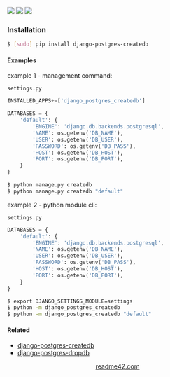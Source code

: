 <!--
https://readme42.com
-->


[![](https://img.shields.io/pypi/v/django-postgres-createdb.svg?maxAge=3600)](https://pypi.org/project/django-postgres-createdb/)
[![](https://img.shields.io/badge/License-Unlicense-blue.svg?longCache=True)](https://unlicense.org/)
[![](https://github.com/andrewp-as-is/django-postgres-createdb.py/workflows/tests42/badge.svg)](https://github.com/andrewp-as-is/django-postgres-createdb.py/actions)

### Installation
```bash
$ [sudo] pip install django-postgres-createdb
```

#### Examples
example 1 - management command:

`settings.py`

```python
INSTALLED_APPS+=['django_postgres_createdb']

DATABASES = {
    'default': {
        'ENGINE': 'django.db.backends.postgresql',
        'NAME': os.getenv('DB_NAME'),
        'USER': os.getenv('DB_USER'),
        'PASSWORD': os.getenv('DB_PASS'),
        'HOST': os.getenv('DB_HOST'),
        'PORT': os.getenv('DB_PORT'),
    }
}
```

```bash
$ python manage.py createdb
$ python manage.py createdb "default"
```

example 2 - python module cli:

`settings.py`

```python
DATABASES = {
    'default': {
        'ENGINE': 'django.db.backends.postgresql',
        'NAME': os.getenv('DB_NAME'),
        'USER': os.getenv('DB_USER'),
        'PASSWORD': os.getenv('DB_PASS'),
        'HOST': os.getenv('DB_HOST'),
        'PORT': os.getenv('DB_PORT'),
    }
}
```

```bash
$ export DJANGO_SETTINGS_MODULE=settings
$ python -m django_postgres_createdb
$ python -m django_postgres_createdb "default"
```

#### Related
+   [django-postgres-createdb](https://pypi.org/project/django-postgres-createdb/)
+   [django-postgres-dropdb](https://pypi.org/project/django-postgres-dropdb/)

<p align="center">
    <a href="https://readme42.com/">readme42.com</a>
</p>
